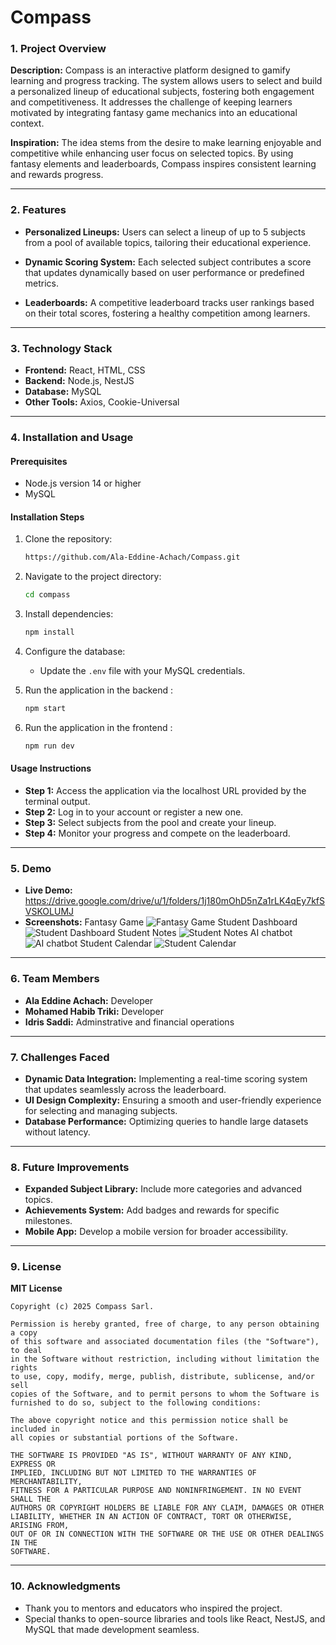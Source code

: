 
# Compass


### 1. Project Overview

**Description:** Compass is an interactive platform designed to gamify learning and progress tracking. The system allows users to select and build a personalized lineup of educational subjects, fostering both engagement and competitiveness. It addresses the challenge of keeping learners motivated by integrating fantasy game mechanics into an educational context.

**Inspiration:** The idea stems from the desire to make learning enjoyable and competitive while enhancing user focus on selected topics. By using fantasy elements and leaderboards, Compass inspires consistent learning and rewards progress.

----------

### 2. Features

-   **Personalized Lineups:** Users can select a lineup of up to 5 subjects from a pool of available topics, tailoring their educational experience.
    
-   **Dynamic Scoring System:** Each selected subject contributes a score that updates dynamically based on user performance or predefined metrics.
    
-   **Leaderboards:** A competitive leaderboard tracks user rankings based on their total scores, fostering a healthy competition among learners.

    

----------

### 3. Technology Stack

-   **Frontend:** React, HTML, CSS
-   **Backend:** Node.js, NestJS
-   **Database:** MySQL
-   **Other Tools:** Axios, Cookie-Universal

----------

### 4. Installation and Usage

#### Prerequisites

-   Node.js version 14 or higher
-   MySQL

#### Installation Steps

1.  Clone the repository:
    
    ```bash
    https://github.com/Ala-Eddine-Achach/Compass.git
    
    ```
    
2.  Navigate to the project directory:
    
    ```bash
    cd compass
    
    ```
    
3.  Install dependencies:
    
    ```bash
    npm install
    
    ```
    
4.  Configure the database:
    
    -   Update the `.env` file with your MySQL credentials.
5.  Run the application in the backend :
    
    ```bash
    npm start
    
    ```
6.  Run the application in the frontend :
        
    ```bash
    npm run dev 
    
    ```

#### Usage Instructions

-   **Step 1:** Access the application via the localhost URL provided by the terminal output.
-   **Step 2:** Log in to your account or register a new one.
-   **Step 3:** Select subjects from the pool and create your lineup.
-   **Step 4:** Monitor your progress and compete on the leaderboard.

----------

### 5. Demo

-   **Live Demo:** https://drive.google.com/drive/u/1/folders/1j180mOhD5nZa1rLK4qEy7kfSVSKOLUMJ
-   **Screenshots:** 
Fantasy Game
![Fantasy Game](https://scontent.fnbe1-2.fna.fbcdn.net/v/t1.15752-9/473678997_922467080032123_4769312862370105754_n.png?_nc_cat=105&ccb=1-7&_nc_sid=9f807c&_nc_ohc=qmb__WCw6dQQ7kNvgFcfPvV&_nc_zt=23&_nc_ht=scontent.fnbe1-2.fna&oh=03_Q7cD1gE2Wq3r3Wu_XmCtlqgmPTNp6RbmXaXkKyd7Kmw2oor9Lg&oe=67B4119A)
Student Dashboard
![Student Dashboard](https://scontent.fnbe1-2.fna.fbcdn.net/v/t1.15752-9/472997005_916064074069458_7209054672870499327_n.png?_nc_cat=100&ccb=1-7&_nc_sid=9f807c&_nc_ohc=qX0LQ4YdeQsQ7kNvgGgpeDK&_nc_zt=23&_nc_ht=scontent.fnbe1-2.fna&oh=03_Q7cD1gF1Q9gUszb_AklU6Pj12082GGq3LlD4pfPe4uGJo1GoEw&oe=67B4035E)
Student Notes
![Student Notes](https://scontent.fnbe1-2.fna.fbcdn.net/v/t1.15752-9/473103459_1121232879734719_4050297342697330755_n.png?_nc_cat=108&ccb=1-7&_nc_sid=9f807c&_nc_ohc=iCuzrS0v8OwQ7kNvgEhc5RW&_nc_zt=23&_nc_ht=scontent.fnbe1-2.fna&oh=03_Q7cD1gEjjF7zxAeg-Xe4sKoREEErKQMkHylY-wrYEmaU7G2A2A&oe=67B4084D)
AI chatbot 
![AI chatbot](https://scontent.fnbe1-2.fna.fbcdn.net/v/t1.15752-9/473450482_1784716848929787_8871146819436950441_n.png?_nc_cat=109&ccb=1-7&_nc_sid=9f807c&_nc_ohc=OVK7sNyU5jkQ7kNvgGgsmZb&_nc_zt=23&_nc_ht=scontent.fnbe1-2.fna&oh=03_Q7cD1gE8-hP16eRu8DL7bwos2yPnIX4Ihtyatv3KZXQjsnAwbw&oe=67B3FDB2)
Student Calendar
![Student Calendar](https://scontent.fnbe1-2.fna.fbcdn.net/v/t1.15752-9/473258498_1672358397034772_1391793804125370478_n.png?_nc_cat=105&ccb=1-7&_nc_sid=9f807c&_nc_ohc=ItUNBBSl2PYQ7kNvgFoluM7&_nc_zt=23&_nc_ht=scontent.fnbe1-2.fna&oh=03_Q7cD1gHCf3PX1O_SB2DLXHEiq2Z4zrWpJkIqJJDoTOXg6MWjZg&oe=67B3F294)
----------

### 6. Team Members

-   **Ala Eddine Achach:** Developer
-   **Mohamed Habib Triki:** Developer
-   **Idris Saddi:** Adminstrative and financial operations

----------

### 7. Challenges Faced

-   **Dynamic Data Integration:** Implementing a real-time scoring system that updates seamlessly across the leaderboard.
-   **UI Design Complexity:** Ensuring a smooth and user-friendly experience for selecting and managing subjects.
-   **Database Performance:** Optimizing queries to handle large datasets without latency.

----------

### 8. Future Improvements

-   **Expanded Subject Library:** Include more categories and advanced topics.
-   **Achievements System:** Add badges and rewards for specific milestones.
-   **Mobile App:** Develop a mobile version for broader accessibility.

----------

### 9. License

**MIT License**

```
Copyright (c) 2025 Compass Sarl.

Permission is hereby granted, free of charge, to any person obtaining a copy
of this software and associated documentation files (the "Software"), to deal
in the Software without restriction, including without limitation the rights
to use, copy, modify, merge, publish, distribute, sublicense, and/or sell
copies of the Software, and to permit persons to whom the Software is
furnished to do so, subject to the following conditions:

The above copyright notice and this permission notice shall be included in
all copies or substantial portions of the Software.

THE SOFTWARE IS PROVIDED "AS IS", WITHOUT WARRANTY OF ANY KIND, EXPRESS OR
IMPLIED, INCLUDING BUT NOT LIMITED TO THE WARRANTIES OF MERCHANTABILITY,
FITNESS FOR A PARTICULAR PURPOSE AND NONINFRINGEMENT. IN NO EVENT SHALL THE
AUTHORS OR COPYRIGHT HOLDERS BE LIABLE FOR ANY CLAIM, DAMAGES OR OTHER
LIABILITY, WHETHER IN AN ACTION OF CONTRACT, TORT OR OTHERWISE, ARISING FROM,
OUT OF OR IN CONNECTION WITH THE SOFTWARE OR THE USE OR OTHER DEALINGS IN THE
SOFTWARE.

```

----------

### 10. Acknowledgments

-   Thank you to mentors and educators who inspired the project.
-   Special thanks to open-source libraries and tools like React, NestJS, and MySQL that made development seamless.
